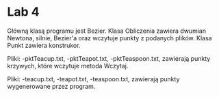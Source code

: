 # Lab 4

Główną klasą programu jest Bezier. 
Klasa Obliczenia zawiera dwumian Newtona, silnie, Bezier'a oraz wczytuje punkty z podanych plików.
Klasa Punkt zawiera konstrukor.

Pliki: 
-pktTeacup.txt,
-pktTeapot.txt,
-pktTeaspoon.txt,
zawierają punkty krzywych, które wczytuje metoda Wczytaj.

Pliki:
-teacup.txt,
-teapot.txt,
-teaspoon.txt,
zawierają punkty wygenerowane przez program.
